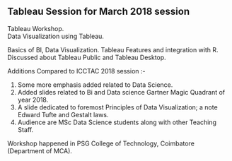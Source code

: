 ## Tableau Session for March 2018 session

Tableau Workshop.   
Data Visualization using Tableau.

Basics of BI, Data Visualization. Tableau Features and integration with R.   
Discussed about Tableau Public and Tableau Desktop.   

Additions Compared to ICCTAC 2018 session :-
1. Some more emphasis added related to Data Science.   
2. Added slides related to Bi and Data science Gartner Magic Quadrant of year 2018.   
3. A slide dedicated to foremost Principles of Data Visualization; a note Edward Tufte and Gestalt laws.
4. Audience are MSc Data Science students along with other Teaching Staff.

Workshop happened in PSG College of Technology, Coimbatore (Department of MCA).
